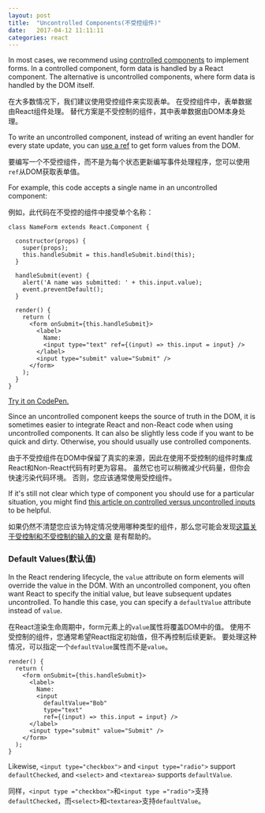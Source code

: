 ```yaml
---
layout: post
title:  "Uncontrolled Components(不受控组件)"
date:   2017-04-12 11:11:11
categories: react
---
```


In most cases, we recommend using [controlled components](/react/docs/forms.html) to implement forms. In a controlled component, form data is handled by a React component. The alternative is uncontrolled components, where form data is handled by the DOM itself.

在大多数情况下，我们建议使用受控组件来实现表单。 在受控组件中，表单数据由React组件处理。 替代方案是不受控制的组件，其中表单数据由DOM本身处理。

To write an uncontrolled component, instead of writing an event handler for every state update, you can [use a ref](/react/docs/refs-and-the-dom.html) to get form values from the DOM.

要编写一个不受控组件，而不是为每个状态更新编写事件处理程序，您可以使用`ref`从DOM获取表单值。

For example, this code accepts a single name in an uncontrolled component:

例如，此代码在不受控的组件中接受单个名称：

```javascript{8,17}
class NameForm extends React.Component {

  constructor(props) {
    super(props);
    this.handleSubmit = this.handleSubmit.bind(this);
  }

  handleSubmit(event) {
    alert('A name was submitted: ' + this.input.value);
    event.preventDefault();
  }

  render() {
    return (
      <form onSubmit={this.handleSubmit}>
        <label>
          Name:
          <input type="text" ref={(input) => this.input = input} />
        </label>
        <input type="submit" value="Submit" />
      </form>
    );
  }
}
```

[Try it on CodePen.](https://codepen.io/gaearon/pen/WooRWa?editors=0010)

Since an uncontrolled component keeps the source of truth in the DOM, it is sometimes easier to integrate React and non-React code when using uncontrolled components. It can also be slightly less code if you want to be quick and dirty. Otherwise, you should usually use controlled components.

由于不受控组件在DOM中保留了真实的来源，因此在使用不受控制的组件时集成React和Non-React代码有时更为容易。 虽然它也可以稍微减少代码量，但你会快速污染代码环境。 否则，您应该通常使用受控组件。

If it's still not clear which type of component you should use for a particular situation, you might find [this article on controlled versus uncontrolled inputs](http://goshakkk.name/controlled-vs-uncontrolled-inputs-react/) to be helpful.

如果仍然不清楚您应该为特定情况使用哪种类型的组件，那么您可能会发现[这篇关于受控制和不受控制的输入的文章](http://goshakkk.name/controlled-vs-uncontrolled-inputs-react/) 是有帮助的。

### Default Values(默认值)

In the React rendering lifecycle, the `value` attribute on form elements will override the value in the DOM. With an uncontrolled component, you often want React to specify the initial value, but leave subsequent updates uncontrolled. To handle this case, you can specify a `defaultValue` attribute instead of `value`.

在React渲染生命周期中，form元素上的`value`属性将覆盖DOM中的值。 使用不受控制的组件，您通常希望React指定初始值，但不再控制后续更新。 要处理这种情况，可以指定一个`defaultValue`属性而不是`value`。

```javascript{7}
render() {
  return (
    <form onSubmit={this.handleSubmit}>
      <label>
        Name:
        <input
          defaultValue="Bob"
          type="text"
          ref={(input) => this.input = input} />
      </label>
      <input type="submit" value="Submit" />
    </form>
  );
}
```

Likewise, `<input type="checkbox">` and `<input type="radio">` support `defaultChecked`, and `<select>` and `<textarea>` supports `defaultValue`.

同样，`<input type ="checkbox">`和`<input type ="radio">`支持`defaultChecked`，而`<select>`和`<textarea>`支持`defaultValue`。